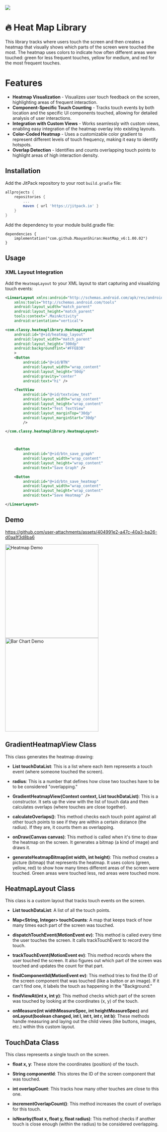 [![](https://jitpack.io/v/MaayanShiran/HeatMap_v6.svg)](https://jitpack.io/#MaayanShiran/HeatMap_v6)

# 🔥 Heat Map Library 

This library tracks where users touch the screen and then creates a heatmap that visually shows which parts of the screen were touched the most. The heatmap uses colors to indicate how often different areas were touched: green for less frequent touches, yellow for medium, and red for the most frequent touches.

# Features
* **Heatmap Visualization** - Visualizes user touch feedback on the screen, highlighting areas of frequent interaction.
* **Component-Specific Touch Counting** - Tracks touch events by both location and the specific UI components touched, allowing for detailed analysis of user interactions.
* **Integration with Custom Views** - Works seamlessly with custom views, enabling easy integration of the heatmap overlay into existing layouts.
* **Color-Coded Heatmap** - Uses a customizable color gradient to represent different levels of touch frequency, making it easy to identify hotspots.
* **Overlap Detection** - Identifies and counts overlapping touch points to highlight areas of high interaction density.

## Installation

Add the JitPack repository to your root `build.gradle` file:

```gradle
allprojects {
    repositories {
        ...
        maven { url 'https://jitpack.io' }
    }
}
```

Add the dependency to your module build.gradle file:
```
dependencies {
    implementation("com.github.MaayanShiran:HeatMap_v6:1.00.02")
}
```

## Usage

### XML Layout Integration

Add the `HeatmapLayout` to your XML layout to start capturing and visualizing touch events:

```xml
<LinearLayout xmlns:android="http://schemas.android.com/apk/res/android"
    xmlns:tools="http://schemas.android.com/tools"
    android:layout_width="match_parent"
    android:layout_height="match_parent"
    tools:context=".MainActivity"
    android:orientation="vertical">

<com.classy.heatmaplibrary.HeatmapLayout
    android:id="@+id/heatmap_layout"
    android:layout_width="match_parent"
    android:layout_height="300dp"
    android:backgroundTint="#FFEB3B"
    >
    <Button
        android:id="@+id/BTN"
        android:layout_width="wrap_content"
        android:layout_height="50dp"
        android:gravity="center"
        android:text="hi" />

    <TextView
        android:id="@+id/textview_test"
        android:layout_width="wrap_content"
        android:layout_height="wrap_content"
        android:text="Test TextView"
        android:layout_marginTop="30dp"
        android:layout_marginStart="30dp"
        />

</com.classy.heatmaplibrary.HeatmapLayout>



    <Button
        android:id="@+id/btn_save_graph"
        android:layout_width="wrap_content"
        android:layout_height="wrap_content"
        android:text="Save Graph" />

    <Button
        android:id="@+id/btn_save_heatmap"
        android:layout_width="wrap_content"
        android:layout_height="wrap_content"
        android:text="Save Heatmap" />

</LinearLayout>


```

## Demo


https://github.com/user-attachments/assets/404991e2-a47c-40a3-ba26-d0aa1f3d8ba6

<img src="https://github.com/user-attachments/assets/77b02514-e3c1-4b33-9b83-5bc163cb8a27" alt="Heatmap Demo" width="300"/>
<img src="https://github.com/user-attachments/assets/a34c4089-b921-49a6-abb1-c889b27805c8" alt="Bar Chart Demo" width="300"/>

## GradientHeatmapView Class

This class generates the heatmap drawing:

* **List<TouchData> touchDataList**: This is a list where each item represents a touch event (where someone touched the screen).

* **radius**: This is a number that defines how close two touches have to be to be considered "overlapping."

* **GradientHeatmapView(Context context, List<TouchData> touchDataList)**: This is a constructor. It sets up the view with the list of touch data and then calculates overlaps (where touches are close together).

* **calculateOverlaps()**: This method checks each touch point against all other touch points to see if they are within a certain distance (the radius). If they are, it counts them as overlapping.

* **onDraw(Canvas canvas)**: This method is called when it's time to draw the heatmap on the screen. It generates a bitmap (a kind of image) and draws it.

* **generateHeatmapBitmap(int width, int height)**: This method creates a picture (bitmap) that represents the heatmap. It uses colors (green, yellow, red) to show how many times different areas of the screen were touched. Green areas were touched less, red areas were touched more.

## HeatmapLayout Class

This class is a custom layout that tracks touch events on the screen.

* **List<TouchData> touchDataList**: A list of all the touch points.

* **Map<String, Integer> touchCounts**: A map that keeps track of how many times each part of the screen was touched.

* **dispatchTouchEvent(MotionEvent ev)**: This method is called every time the user touches the screen. It calls trackTouchEvent to record the touch.

* **trackTouchEvent(MotionEvent ev)**: This method records where the user touched the screen. It also figures out which part of the screen was touched and updates the count for that part.

* **findComponentId(MotionEvent ev)**: This method tries to find the ID of the screen component that was touched (like a button or an image). If it can't find one, it labels the touch as happening in the "Background."

* **findViewAt(int x, int y)**: This method checks which part of the screen was touched by looking at the coordinates (x, y) of the touch.

* **onMeasure(int widthMeasureSpec, int heightMeasureSpec)** and **onLayout(boolean changed, int l, int t, int r, int b)**: These methods handle measuring and laying out the child views (like buttons, images, etc.) within this custom layout.

## TouchData Class

This class represents a single touch on the screen.

* **float x, y**: These store the coordinates (position) of the touch.

* **String componentId**: This stores the ID of the screen component that was touched.

* **int overlapCount**: This tracks how many other touches are close to this one.

* **incrementOverlapCount()**: This method increases the count of overlaps for this touch.

* **isNearby(float x, float y, float radius)**: This method checks if another touch is close enough (within the radius) to be considered overlapping.
